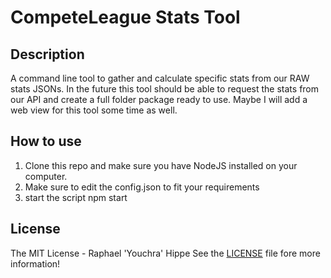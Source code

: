 # CompeteLeague Stats Tool

## Description
A command line tool to gather and calculate specific stats from our RAW stats JSONs.
In the future this tool should be able to request the stats from our API and create a full folder package ready to use.
Maybe I will add a web view for this tool some time as well.

## How to use
1. Clone this repo and make sure you have NodeJS installed on your computer.
2. Make sure to edit the config.json to fit your requirements
3. start the script
  npm start

## License
The MIT License - Raphael 'Youchra' Hippe
See the [LICENSE](https://github.com/CompeteLeague/clAngularDirectives/blob/master/LICENSE) file fore more information!
